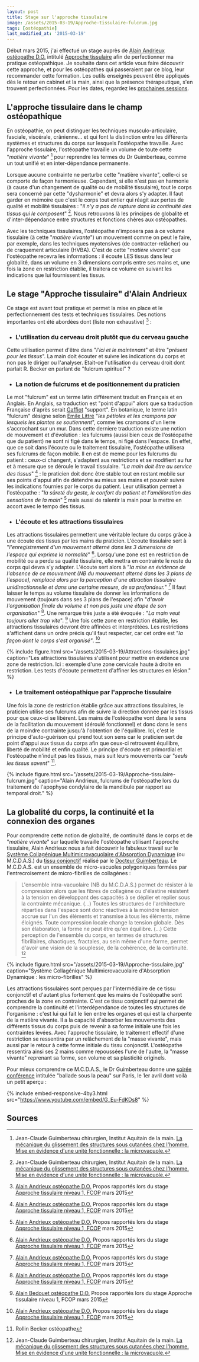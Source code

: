 ```yaml
---
layout: post
title: Stage sur l'approche tissulaire
image: /assets/2015-03-19/Approche-tissulaire-fulcrum.jpg
tags: [ostéopathie]
last_modified_at: '2015-03-19'
---
```


Début mars 2015, j'ai effectué un stage auprès de [Alain Andrieux ostéopathe D.O.](http://www.fcop-formation-osteopathe.fr/les-intervenants.html) intitulé [Approche tissulaire](http://www.fcop-formation-osteopathe.fr/files/programme-FCOP-AA-2015.pdf) afin de perfectionner ma pratique ostéopathique. Je souhaite dans cet article vous faire découvrir cette approche, et pour les ostéopathes qui passeraient par ce blog, leur recommander cette formation. Les outils enseignés peuvent être appliqués dès le retour en cabinet et la main, ainsi que la présence thérapeutique, s'en trouvent perfectionnées. Pour les dates, regardez les [prochaines sessions](http://www.fcop-formation-osteopathe.fr/tableau-recapitulatif-2015.html).

## L'approche tissulaire dans le champ ostéopathique

En ostéopathie, on peut distinguer les techniques musculo-articulaire, fasciale, viscérale, crânienne... et qui font la distinction entre les différents systèmes et structures du corps sur lesquels l'ostéopathe travaille. Avec l'approche tissulaire, l'ostéopathe travaille un volume de toute cette "_matière vivante_" [^1] pour reprendre les termes du Dr Guimberteau, comme un tout unifié et en inter-dépendance permanente.

Lorsque aucune contrainte ne perturbe cette "matière vivante", celle-ci se comporte de façon harmonieuse. Cependant, si elle n'est pas en harmonie (à cause d'un changement de qualité ou de mobilité tissulaire), tout le corps sera concerné par cette "dysharmonie" et devra alors s'y adapter. Il faut garder en mémoire que c'est le corps tout entier qui réagit aux pertes de qualité et mobilité tissulaires : "_il n'y a pas de rupture dans la continuité des tissus qui le composent_" [^1]. Nous retrouvons là les principes de globalité et d'inter-dépendance entre structures et fonctions chères aux ostéopathes.

Avec les techniques tissulaires, l'ostéopathe n'imposera pas à ce volume tissulaire (à cette "_matière vivante_") un mouvement comme on peut le faire, par exemple, dans les techniques myotensives (de contracter-relâcher) ou de craquement articulaire (HVBA). C'est de cette "*matière vivante*" que l'ostéopathe recevra les informations : il écoute LES tissus dans leur globalité, dans un volume en 3 dimensions compris entre ses mains et, une fois la zone en restriction établie, il traitera ce volume en suivant les indications que lui fournissent les tissus.

## Le stage "Approche tissulaire" d'Alain Andrieux

Ce stage est avant tout pratique et permet la mise en place et le perfectionnement des tests et techniques tissulaires. Des notions importantes ont été abordées dont (liste non exhaustive) [^2] :

- ### L'utilisation du cerveau droit plutôt que du cerveau gauche
Cette utilisation permet d'être dans "_l'ici et le maintenant_" et être "_présent pour les tissus_". La main doit écouter et suivre les indications du corps et non pas le diriger ou l'analyser. Etait-ce l'utilisation du cerveau droit dont parlait R. Becker en parlant de "fulcrum spirituel" ?

- ### La notion de fulcrums et de positionnement du praticien
Le mot "fulcrum" est un terme latin différement traduit en Français et en Anglais. En Anglais, sa traduction est "point d'appui" alors que sa traduction Française d'après serait [Gaffiot](http://digital-gaffiot.sourceforge.net/F.html) "support". En botanique, le terme latin "fulcrum" désigne selon [Emile Littré](http://littre.fracademic.com/29589/fulcrum) "_les pétioles et les crampons par lesquels les plantes se soutiennent_", comme les crampons d'un lierre s'accrochant sur un mur. Dans cette derniere traduction existe une notion de mouvement et d'évolution : les fulcrums (aussi bien ceux de l'ostéopathe que du patient) ne sont ni figé dans le temps, ni figé dans l'espace. En effet, que ce soit dans l'écoute ou le traitement tissulaire, l'ostéopathe utilisera ses fulcrums de façon mobile. Il en est de meme pour les fulcrums du patient : ceux-ci changent, s'adaptent aus restrictions et se modifient au fur et à mesure que se déroule le travail tissulaire. "_La main doit être au service des tissus_" [^2] : le praticien doit donc être stable tout en restant mobile sur ses points d'appui afin de détendre au mieux ses mains et pouvoir suivre les indications fournies par le corps du patient. Leur utilisation permet à l'ostéopathe : "_la sûreté du geste, le confort du patient et l'amélioration des sensations de la main_" [^2] mais aussi de ralentir la main pour la mettre en accort avec le tempo des tissus.

- ### L'écoute et les attractions tissulaires
Les attractions tissulaires permettent une véritable lecture du corps grâce à une écoute des tissus par les mains du praticien. L'écoute tissulaire sert à "_l'enregistrement d'un mouvement alterné dans les 3 dimensions de l'espace qui exprime la normalité_" [^2]. Lorsqu'une zone est en restriction de mobilité ou a perdu sa qualité tissulaire, elle mettra en contrainte le reste du corps qui devra s'y adapter. L'écoute sert alors à "_la mise en évidence de l'absence de ce mouvement (NB du mouvement alterné dans les 3 plans de l'espace), remplacé alors par la perception d'une attraction tissulaire unidirectionnelle et dans une certaine mesure, de sa profondeur._" [^2] Il faut laisser le temps au volume tissulaire de donner les informations de mouvement (toujours dans ses 3 plans de l'espace) afin "_d'avoir l'organisation finale du volume et non pas juste une étape de son organisation_" [^2]. Une remarque très juste a été évoquée : "_La main veut toujours aller trop vite_". [^3] Une fois cette zone en restriction établie, les attractions tissulaires devront être affinées et interprétées. Les restrictions s'affichent dans un ordre précis qu'il faut respecter, car cet ordre est "_la façon dont le corps s'est organisé"_. [^2]

{% include figure.html src="/assets/2015-03-19/Attractions-tissulaires.jpg" caption="Les attractions tissulaires s'utilisent pour mettre en évidence une zone de restriction. Ici : exemple d'une zone cervicale haute à droite en restriction. Les tests d'écoute permettent d'affiner les structures en lésion." %}

- ### Le traitement ostéopathique par l'approche tissulaire
Une fois la zone de restriction établie grâce aux attractions tissulaires, le praticien utilise ses fulcrums afin de suivre la direction donnée par les tissus pour que ceux-ci se libèrent. Les mains de l'ostéopathe vont dans le sens de la facilitation du mouvement (déroulé fonctionnel) et donc dans le sens de la moindre contrainte jusqu'à l'obtention de l'équilibre. Ici, c'est le principe d'auto-guérison qui prend tout son sens car le praticien sert de point d'appui aux tissus du corps afin que ceux-ci retrouvent équilibre, liberté de mobilité et enfin qualité. Le principe d'écoute est primordial et l'ostéopathe n'induit pas les tissus, mais suit leurs mouvements car "_seuls les tissus savent_" [^4].

{% include figure.html src="/assets/2015-03-19/Approche-tissulaire-fulcrum.jpg" caption="Alain Andrieux, fulcrums de l'ostéopathe lors du traitement de l'apophyse condylaire de la mandibule par rapport au temporal droit." %}

## La globalité du corps, la continuité et la connexion des organes

Pour comprendre cette notion de globalité, de continuité dans le corps et de "_matière vivante_" sur laquelle travaille l'ostéopathe utilisant l'approche tissulaire, Alain Andrieux nous a fait découvrir le fabuleux travail sur le [Système Collagénique Multimicrovacuolaire d'Absorption Dynamique](http://www.academie-chirurgie.fr/ememoires/005_2005_4_4_35x42.pdf) (ou M.C.D.A.S.) du [tissu conjonctif](http://fr.wikipedia.org/wiki/Tissu_conjonctif) réalisé par le [Docteur Guimberteau](http://www.guimberteau-jc-md.com/fr/). Le M.C.D.A.S. est un ensemble de micro-vacuoles polygoniques formées par l'entrecroisement de micro-fibrilles de collagènes :

> L'ensemble intra-vacuolaire (NB du M.C.D.A.S.) permet de résister à la compression alors que les fibres de collagène ou d'élastine résistent à la tension en développant des capacités à se déplier et replier sous la contrainte mécanique. (...) Toutes les structures de l'architecture réparties dans l'espace sont donc réactives à la moindre tension accrue sur l'un des éléments et transmise à tous les éléments, même éloignés. Toute compression locale change la tension globale. Dès son élaboration, la forme ne peut être qu'en équilibre. (...) Cette perception de l'ensemble du corps, en termes de structures fibrillaires, chaotiques, fractales, au sein même d'une forme, permet d'avoir une vision de la souplesse, de la cohérence, de la continuité. [^1]

{% include figure.html src="/assets/2015-03-19/Approche-tissulaire.jpg" caption="Système Collagénique Multimicrovacuolaire d'Absorption Dynamique : les micro-fibrilles" %}

Les attractions tissulaires sont perçues par l'intermédiaire de ce tissu conjonctif et d'autant plus fortement que les mains de l'ostéopathe sont proches de la zone en contrainte. C'est ce tissu conjonctif qui permet de comprendre la continuité et l'interdépendance de toutes les structures de l'organisme : c'est lui qui fait le lien entre les organes et qui est la charpente de la matière vivante. Il a la capacité d'absorber les mouvements des différents tissus du corps puis de revenir à sa forme initiale une fois les contraintes levées. Avec l'approche tissulaire, le traitement effectif d'une restriction se ressentira par un relâchement de la "masse vivante", mais aussi par le retour à cette forme initiale du tissu conjonctif. L'ostéopathe ressentira ainsi ses 2 mains comme repoussées l'une de l'autre, la "masse vivante" reprenant sa forme, son volume et sa plasticité originels.

Pour mieux comprendre ce M.C.D.A.S., le Dr Guimberteau donne une [soirée conférence](http://www.endovivo.com/fr/conferences.php) intitulée "ballade sous la peau" sur Paris, le 1er avril dont voilà un petit aperçu :

{% include embed-responsive-4by3.html src="https://www.youtube.com/embed/G_Eu-FdKDs8" %}

## Sources

[^1]: Jean-Claude Guimberteau chirurgien, Institut Aquitain de la main. [La mécanique du glissement des structures sous cutanées chez l'homme. Mise en évidence d'une unité fonctionnelle : la microvacuole.](http://www.canal-u.tv/video/cerimes/promenades_sous_la_peau.8712)

[^2]: [Alain Andrieux ostéopathe D.O.](http://www.fcop-formation-osteopathe.fr/files/Alain-Andrieux---CV.pdf) Propos rapportés lors du stage [Approche tissulaire niveau 1, FCOP](http://www.fcop-formation-osteopathe.fr/files/programme-FCOP-AA-2015.pdf) mars 2015

[^3]: [Alain Bedouet ostéopathe D.O.](http://www.bedouet-osteopathe-paris14.fr/-socio-professionnelles.html) Propos rapportés lors du stage Approche tissulaire niveau 1, FCOP mars 2015

[^4]: Rollin Becker ostéopathe
